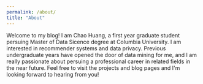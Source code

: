 ```yaml
---
permalink: /about/
title: "About"
---
```


Welcome to my blog! I am Chao Huang, a first year graduate student persuing Master of Data Sicence degree at Columbia University. I am interested in recommender systems and data privacy. Previous undergraduate years have opened the door of data mining for me, and I am really passionate about persuing a professional career in related fields in the near future. Feel free to visit the projects and blog pages and I'm looking forward to hearing from you!